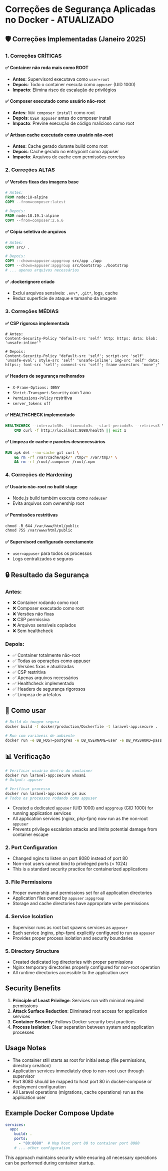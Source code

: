 # Correções de Segurança Aplicadas no Docker - ATUALIZADO

## 🛡️ Correções Implementadas (Janeiro 2025)

### 1. **Correções CRÍTICAS**

#### ✅ Container não roda mais como ROOT
- **Antes**: Supervisord executava como `user=root`
- **Depois**: Todo o container executa como `appuser` (UID 1000)
- **Impacto**: Elimina risco de escalação de privilégios

#### ✅ Composer executado como usuário não-root
- **Antes**: `RUN composer install` como root
- **Depois**: `USER appuser` antes do composer install
- **Impacto**: Previne execução de código malicioso como root

#### ✅ Artisan cache executado como usuário não-root
- **Antes**: Cache gerado durante build como root
- **Depois**: Cache gerado no entrypoint como appuser
- **Impacto**: Arquivos de cache com permissões corretas

### 2. **Correções ALTAS**

#### ✅ Versões fixas das imagens base
```dockerfile
# Antes:
FROM node:18-alpine
COPY --from=composer:latest

# Depois:  
FROM node:18.19.1-alpine
COPY --from=composer:2.6.6
```

#### ✅ Cópia seletiva de arquivos
```dockerfile
# Antes:
COPY src/ .

# Depois:
COPY --chown=appuser:appgroup src/app ./app
COPY --chown=appuser:appgroup src/bootstrap ./bootstrap
# ... apenas arquivos necessários
```

#### ✅ .dockerignore criado
- Exclui arquivos sensíveis: `.env*`, `.git*`, logs, cache
- Reduz superficie de ataque e tamanho da imagem

### 3. **Correções MÉDIAS**

#### ✅ CSP rigorosa implementada
```nginx
# Antes:
Content-Security-Policy "default-src 'self' http: https: data: blob: 'unsafe-inline'"

# Depois:
Content-Security-Policy "default-src 'self'; script-src 'self' 'unsafe-eval'; style-src 'self' 'unsafe-inline'; img-src 'self' data: https:; font-src 'self'; connect-src 'self'; frame-ancestors 'none';"
```

#### ✅ Headers de segurança melhorados
- `X-Frame-Options: DENY`
- `Strict-Transport-Security` com 1 ano
- `Permissions-Policy` restritiva
- `server_tokens off`

#### ✅ HEALTHCHECK implementado
```dockerfile
HEALTHCHECK --interval=30s --timeout=3s --start-period=5s --retries=3 \
    CMD curl -f http://localhost:8080/health || exit 1
```

#### ✅ Limpeza de cache e pacotes desnecessários
```dockerfile
RUN apk del --no-cache git curl \
    && rm -rf /var/cache/apk/* /tmp/* /var/tmp/* \
    && rm -rf /root/.composer /root/.npm
```

### 4. **Correções de Hardening**

#### ✅ Usuário não-root no build stage
- Node.js build também executa como `nodeuser`
- Evita arquivos com ownership root

#### ✅ Permissões restritivas
```dockerfile
chmod -R 644 /var/www/html/public
chmod 755 /var/www/html/public
```

#### ✅ Supervisord configurado corretamente
- `user=appuser` para todos os processos
- Logs centralizados e seguros

## 🔒 Resultado da Segurança

### Antes:
- ❌ Container rodando como root
- ❌ Composer executado como root  
- ❌ Versões não fixas
- ❌ CSP permissiva
- ❌ Arquivos sensíveis copiados
- ❌ Sem healthcheck

### Depois:
- ✅ Container totalmente não-root
- ✅ Todas as operações como appuser
- ✅ Versões fixas e atualizadas
- ✅ CSP restritiva
- ✅ Apenas arquivos necessários
- ✅ Healthcheck implementado
- ✅ Headers de segurança rigorosos
- ✅ Limpeza de artefatos

## 🚀 Como usar

```bash
# Build da imagem segura
docker build -f docker/production/Dockerfile -t laravel-app:secure .

# Run com variáveis de ambiente
docker run -e DB_HOST=postgres -e DB_USERNAME=user -e DB_PASSWORD=pass laravel-app:secure
```

## 📊 Verificação

```bash
# Verificar usuário dentro do container
docker run laravel-app:secure whoami
# Output: appuser

# Verificar processo
docker run laravel-app:secure ps aux
# Todos os processos rodando como appuser
```
- Created a dedicated `appuser` (UID 1000) and `appgroup` (GID 1000) for running application services
- All application services (nginx, php-fpm) now run as the non-root `appuser`
- Prevents privilege escalation attacks and limits potential damage from container escape

### 2. Port Configuration
- Changed nginx to listen on port 8080 instead of port 80
- Non-root users cannot bind to privileged ports (< 1024)
- This is a standard security practice for containerized applications

### 3. File Permissions
- Proper ownership and permissions set for all application directories
- Application files owned by `appuser:appgroup`
- Storage and cache directories have appropriate write permissions

### 4. Service Isolation
- Supervisor runs as root but spawns services as `appuser`
- Each service (nginx, php-fpm) explicitly configured to run as `appuser`
- Provides proper process isolation and security boundaries

### 5. Directory Structure
- Created dedicated log directories with proper permissions
- Nginx temporary directories properly configured for non-root operation
- All runtime directories accessible to the application user

## Security Benefits

1. **Principle of Least Privilege**: Services run with minimal required permissions
2. **Attack Surface Reduction**: Eliminated root access for application services
3. **Container Security**: Follows Docker security best practices
4. **Process Isolation**: Clear separation between system and application processes

## Usage Notes

- The container still starts as root for initial setup (file permissions, directory creation)
- Application services immediately drop to non-root user through supervisor
- Port 8080 should be mapped to host port 80 in docker-compose or deployment configuration
- All Laravel operations (migrations, cache operations) run as the application user

## Example Docker Compose Update

```yaml
services:
  app:
    build: .
    ports:
      - "80:8080"  # Map host port 80 to container port 8080
    # ... other configuration
```

This approach maintains security while ensuring all necessary operations can be performed during container startup.
